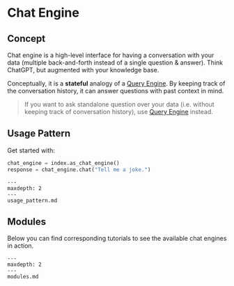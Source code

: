 # Chat Engine

## Concept
Chat engine is a high-level interface for having a conversation with your data
(multiple back-and-forth instead of a single question & answer).
Think ChatGPT, but augmented with your knowledge base.  

Conceptually, it is a **stateful** analogy of a [Query Engine](/how_to/query_engine/root.md). 
By keeping track of the conversation history, it can answer questions with past context in mind.  


> If you want to ask standalone question over your data (i.e. without keeping track of conversation history), use [Query Engine](/how_to/query_engine/root.md) instead.  

## Usage Pattern
Get started with:
```python
chat_engine = index.as_chat_engine()
response = chat_engine.chat("Tell me a joke.")
```

```{toctree}
---
maxdepth: 2
---
usage_pattern.md
```


## Modules
Below you can find corresponding tutorials to see the available chat engines in action. 

```{toctree}
---
maxdepth: 2
---
modules.md
```